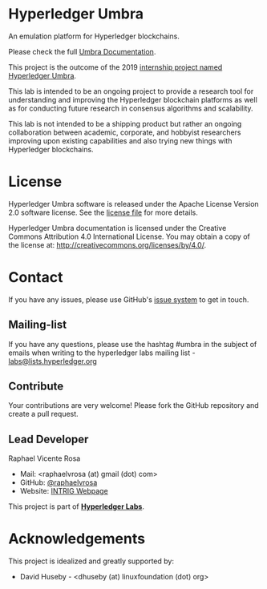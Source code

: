 # Hyperledger Umbra

An emulation platform for Hyperledger blockchains.

Please check the full [Umbra Documentation](https://umbra-labs.readthedocs.io/en/latest/).

This project is the outcome of the 2019 [internship project named Hyperledger Umbra](https://wiki.hyperledger.org/display/INTERN/Hyperledger+Umbra%3A+Simulating+Hyperledger+Blockchains+using+Mininet).

This lab is intended to be an ongoing project to provide a research tool for understanding and improving the Hyperledger blockchain platforms as well as for conducting future research in consensus algorithms and scalability.

This lab is not intended to be a shipping product but rather an ongoing collaboration between academic, corporate, and hobbyist researchers improving upon existing capabilities and also trying new things with Hyperledger blockchains.

# License

Hyperledger Umbra software is released under the Apache License Version 2.0 software license. See the [license file](LICENSE) for more details.

Hyperledger Umbra documentation is licensed under the Creative Commons Attribution 4.0 International License. You may obtain a copy of the license at: http://creativecommons.org/licenses/by/4.0/.

# Contact

If you have any issues, please use GitHub's [issue system](https://github.com/hyperledger-labs/umbra/issues) to get in touch.

## Mailing-list

If you have any questions, please use the hashtag #umbra in the subject of emails when writing to the hyperledger labs mailing list - labs@lists.hyperledger.org

## Contribute

Your contributions are very welcome! Please fork the GitHub repository and create a pull request.

## Lead Developer

Raphael Vicente Rosa
* Mail: <raphaelvrosa (at) gmail (dot) com>
* GitHub: [@raphaelvrosa](https://github.com/raphaelvrosa)
* Website: [INTRIG Webpage](https://intrig.dca.fee.unicamp.br/raphaelvrosa/)

This project is part of [**Hyperledger Labs**](https://www.hyperledger.org/blog/2018/01/23/introducing-hyperledger-labs).

# Acknowledgements

This project is idealized and greatly supported by:
- David Huseby - <dhuseby (at) linuxfoundation (dot) org>
